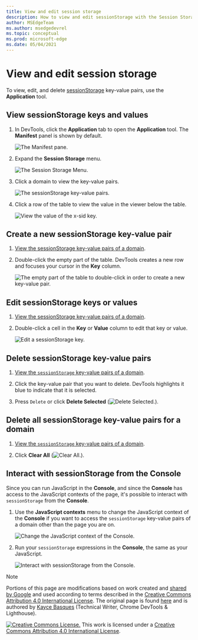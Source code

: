 ```yaml
---
title: View and edit session storage
description: How to view and edit sessionStorage with the Session Storage pane and the Console.
author: MSEdgeTeam
ms.author: msedgedevrel
ms.topic: conceptual
ms.prod: microsoft-edge
ms.date: 05/04/2021
---
```

<!-- Copyright Kayce Basques

   Licensed under the Apache License, Version 2.0 (the "License");
   you may not use this file except in compliance with the License.
   You may obtain a copy of the License at

       https://www.apache.org/licenses/LICENSE-2.0

   Unless required by applicable law or agreed to in writing, software
   distributed under the License is distributed on an "AS IS" BASIS,
   WITHOUT WARRANTIES OR CONDITIONS OF ANY KIND, either express or implied.
   See the License for the specific language governing permissions and
   limitations under the License.  -->
# View and edit session storage

To view, edit, and delete [sessionStorage](https://developer.mozilla.org/docs/Web/API/Window/sessionStorage) key-value pairs, use the **Application** tool.


<!-- ====================================================================== -->
## View sessionStorage keys and values

1. In DevTools, click the **Application** tab to open the **Application** tool.  The **Manifest** panel is shown by default.

   ![The Manifest pane.](../media/storage-application-manifest.msft.png)

1. Expand the **Session Storage** menu.

   ![The Session Storage Menu.](../media/storage-application-storage-session-storage.msft.png)

1. Click a domain to view the key-value pairs.

   ![The sessionStorage key-value pairs.](../media/storage-application-storage-session-storage-domain.msft.png)

1. Click a row of the table to view the value in the viewer below the table.

   ![View the value of the x-sid key.](../media/storage-application-storage-session-storage-domain-key-value-selected.msft.png)


<!-- ====================================================================== -->
## Create a new sessionStorage key-value pair

1. [View the sessionStorage key-value pairs of a domain](#view-sessionstorage-keys-and-values).

1. Double-click the empty part of the table.  DevTools creates a new row and focuses your cursor in the **Key** column.

   ![The empty part of the table to double-click in order to create a new key-value pair.](../media/storage-application-storage-session-storage-domain-key-value-new.msft.png)


<!-- ====================================================================== -->
## Edit sessionStorage keys or values

1. [View the sessionStorage key-value pairs of a domain](#view-sessionstorage-keys-and-values).

1. Double-click a cell in the **Key** or **Value** column to edit that key or value.

   ![Edit a sessionStorage key.](../media/storage-application-storage-session-storage-domain-key-value-edit.msft.png)


<!-- ====================================================================== -->
## Delete sessionStorage key-value pairs

1. [View the `sessionStorage` key-value pairs of a domain](#view-sessionstorage-keys-and-values).

1. Click the key-value pair that you want to delete.  DevTools highlights it blue to indicate that it is selected.

1. Press `Delete` or click **Delete Selected** (![Delete Selected.](../media/delete-icon.msft.png)).


<!-- ====================================================================== -->
## Delete all sessionStorage key-value pairs for a domain

1. [View the `sessionStorage` key-value pairs of a domain](#view-sessionstorage-keys-and-values).

1. Click **Clear All** (![Clear All.](../media/clear-icon.msft.png)).


<!-- ====================================================================== -->
## Interact with sessionStorage from the Console

Since you can run JavaScript in the **Console**, and since the **Console** has access to the JavaScript contexts of the page, it's possible to interact with `sessionStorage` from the **Console**.

1. Use the **JavaScript contexts** menu to change the JavaScript context of the **Console** if you want to access the `sessionStorage` key-value pairs of a domain other than the page you are on.

   ![Change the JavaScript context of the Console.](../media/storage-console-domain-selection.msft.png)

1. Run your `sessionStorage` expressions in the **Console**, the same as your JavaScript.

   ![Interact with sessionStorage from the Console.](../media/storage-console-session-storage-keys.msft.png)


<!-- ====================================================================== -->
> [!NOTE]
> Portions of this page are modifications based on work created and [shared by Google](https://developers.google.com/terms/site-policies) and used according to terms described in the [Creative Commons Attribution 4.0 International License](https://creativecommons.org/licenses/by/4.0).
> The original page is found [here](https://developers.google.com/web/tools/chrome-devtools/storage/sessionstorage) and is authored by [Kayce Basques](https://developers.google.com/web/resources/contributors#kayce-basques) (Technical Writer, Chrome DevTools \& Lighthouse).

[![Creative Commons License.](https://i.creativecommons.org/l/by/4.0/88x31.png)](https://creativecommons.org/licenses/by/4.0)
This work is licensed under a [Creative Commons Attribution 4.0 International License](https://creativecommons.org/licenses/by/4.0).
